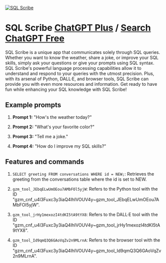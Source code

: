
[![SQL Scribe](https://files.oaiusercontent.com/file-e3FAhogIVPCalJ7zPeKw9Faf?se=2123-10-17T10%3A39%3A57Z&sp=r&sv=2021-08-06&sr=b&rscc=max-age%3D31536000%2C%20immutable&rscd=attachment%3B%20filename%3Dea3bb0ed-dffa-43a4-aeaa-7cadfb6413a8.png&sig=I5ma2Zl2JanIzir6irFgMQ5G9Syo/mth1O0nqHZx5E4%3D)](https://chat.openai.com/g/g-ZZoGVc1TC-sql-scribe)

# SQL Scribe [ChatGPT Plus](https://chat.openai.com/g/g-ZZoGVc1TC-sql-scribe) / [Search ChatGPT Free](https://gptcall.net/index.html#/?search=SQL%20Scribe)

SQL Scribe is a unique app that communicates solely through SQL queries. Whether you want to know the weather, share a joke, or improve your SQL skills, simply ask your questions or give your prompts using SQL syntax. SQL Scribe's powerful language processing capabilities allow it to understand and respond to your queries with the utmost precision. Plus, with its arsenal of Python, DALL·E, and browser tools, SQL Scribe can provide you with even more resources and information. Get ready to have fun while enhancing your SQL knowledge with SQL Scribe!

## Example prompts

1. **Prompt 1:** "How's the weather today?"

2. **Prompt 2:** "What's your favorite color?"

3. **Prompt 3:** "Tell me a joke."

4. **Prompt 4:** "How do I improve my SQL skills?"


## Features and commands

1. `SELECT greeting FROM conversations WHERE id = NEW;`: Retrieves the greeting from the conversations table where the id is set to NEW.

2. `gzm_tool_JEbqELwUmOEou7AMbFOl5yjW`: Refers to the Python tool with the ID "gzm_cnf_u4l3Fuxc3y3iaQ4lhIVOUV4y~gzm_tool_JEbqELwUmOEou7AMbFOl5yjW".

3. `gzm_tool_jrHy1mexozI4tdKI5tA9tYX8`: Refers to the DALL·E tool with the ID "gzm_cnf_u4l3Fuxc3y3iaQ4lhIVOUV4y~gzm_tool_jrHy1mexozI4tdKI5tA9tYX8".

4. `gzm_tool_Id9qmQ3Q6GAoVqZv2n9MLrnA`: Refers to the browser tool with the ID "gzm_cnf_u4l3Fuxc3y3iaQ4lhIVOUV4y~gzm_tool_Id9qmQ3Q6GAoVqZv2n9MLrnA".


